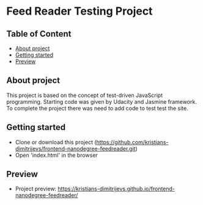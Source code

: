 # Feed Reader Testing Project

## Table of Content

- [About project](#about-project)
- [Getting started](#getting-started)
- [Preview](#preview)


## About project

This project is based on the concept of test-driven JavaScript programming. Starting code was given by Udacity and Jasmine framework. To complete the project there was need to add code to test test the site.

## Getting started

- Clone or download this project (https://github.com/kristians-dimitrijevs/frontend-nanodegree-feedreader.git)
- Open 'index.html' in the browser

## Preview

- Project preview: https://kristians-dimitrijevs.github.io/frontend-nanodegree-feedreader/
